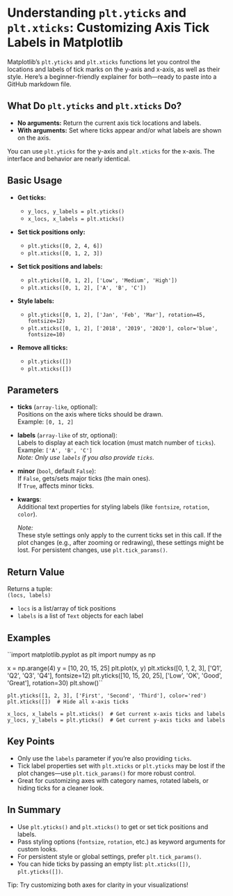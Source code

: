 # Understanding `plt.yticks` and `plt.xticks`: Customizing Axis Tick Labels in Matplotlib

Matplotlib’s `plt.yticks` and `plt.xticks` functions let you control the locations and labels of tick marks on the y-axis and x-axis, as well as their style. Here’s a beginner-friendly explainer for both—ready to paste into a GitHub markdown file.

## What Do `plt.yticks` and `plt.xticks` Do?

* **No arguments:** Return the current axis tick locations and labels.
* **With arguments:** Set where ticks appear and/or what labels are shown on the axis.

You can use `plt.yticks` for the y-axis and `plt.xticks` for the x-axis. The interface and behavior are nearly identical.

## Basic Usage

- **Get ticks:**
  - ``y_locs, y_labels = plt.yticks()``  
  - ``x_locs, x_labels = plt.xticks()``

- **Set tick positions only:**
  - ``plt.yticks([0, 2, 4, 6])``
  - ``plt.xticks([0, 1, 2, 3])``

- **Set tick positions and labels:**
  - ``plt.yticks([0, 1, 2], ['Low', 'Medium', 'High'])``
  - ``plt.xticks([0, 1, 2], ['A', 'B', 'C'])``

- **Style labels:**
  - ``plt.yticks([0, 1, 2], ['Jan', 'Feb', 'Mar'], rotation=45, fontsize=12)``
  - ``plt.xticks([0, 1, 2], ['2018', '2019', '2020'], color='blue', fontsize=10)``

- **Remove all ticks:**
  - ``plt.yticks([])``
  - ``plt.xticks([])``

## Parameters

- **ticks** (`array-like`, optional):  
  Positions on the axis where ticks should be drawn.  
  Example: ``[0, 1, 2]``

- **labels** (`array-like` of str, optional):  
  Labels to display at each tick location (must match number of `ticks`).  
  Example: ``['A', 'B', 'C']``  
  *Note: Only use `labels` if you also provide `ticks`.*

- **minor** (`bool`, default `False`):  
  If `False`, gets/sets major ticks (the main ones).  
  If `True`, affects minor ticks.

- **kwargs**:  
  Additional text properties for styling labels (like `fontsize`, `rotation`, `color`).

    *Note:*  
    These style settings only apply to the current ticks set in this call. If the plot changes (e.g., after zooming or redrawing), these settings might be lost. For persistent changes, use ``plt.tick_params()``.

## Return Value

Returns a tuple:  
``(locs, labels)``  
- ``locs`` is a list/array of tick positions  
- ``labels`` is a list of `Text` objects for each label

## Examples

``import matplotlib.pyplot as plt
import numpy as np

x = np.arange(4)
y = [10, 20, 15, 25]
plt.plot(x, y)
plt.xticks([0, 1, 2, 3], ['Q1', 'Q2', 'Q3', 'Q4'], fontsize=12)
plt.yticks([10, 15, 20, 25], ['Low', 'OK', 'Good', 'Great'], rotation=30)
plt.show()``

``plt.yticks([1, 2, 3], ['First', 'Second', 'Third'], color='red')``
``plt.xticks([])  # Hide all x-axis ticks``

``x_locs, x_labels = plt.xticks()  # Get current x-axis ticks and labels``
``y_locs, y_labels = plt.yticks()  # Get current y-axis ticks and labels``

## Key Points

* Only use the `labels` parameter if you’re also providing `ticks`.
* Tick label properties set with `plt.xticks` or `plt.yticks` may be lost if the plot changes—use ``plt.tick_params()`` for more robust control.
* Great for customizing axes with category names, rotated labels, or hiding ticks for a cleaner look.

## In Summary

* Use ``plt.yticks()`` and ``plt.xticks()`` to get or set tick positions and labels.
* Pass styling options (`fontsize`, `rotation`, etc.) as keyword arguments for custom looks.
* For persistent style or global settings, prefer ``plt.tick_params()``.
* You can hide ticks by passing an empty list: ``plt.xticks([])``, ``plt.yticks([])``.

Tip: Try customizing both axes for clarity in your visualizations!
